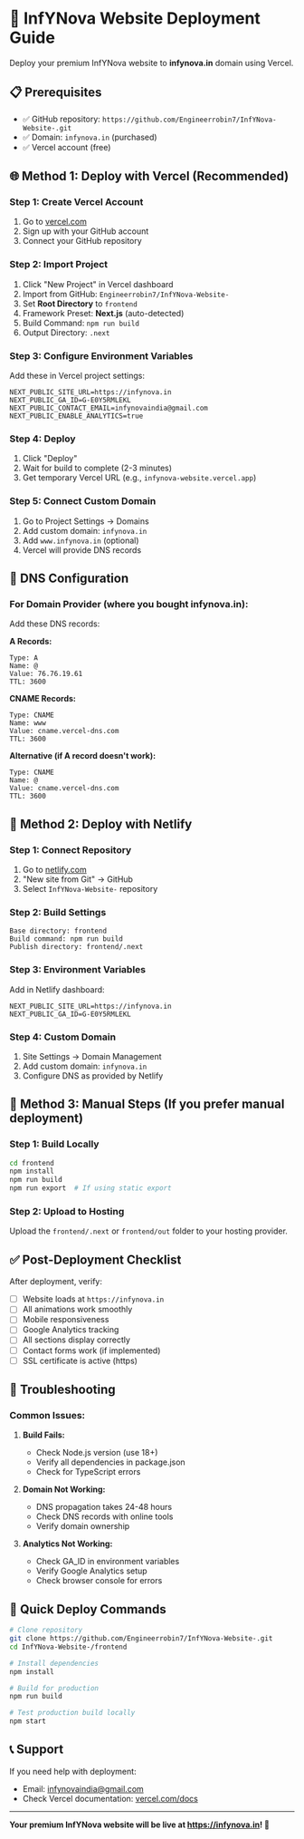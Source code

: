# 🚀 InfYNova Website Deployment Guide

Deploy your premium InfYNova website to **infynova.in** domain using Vercel.

## 📋 Prerequisites

- ✅ GitHub repository: `https://github.com/Engineerrobin7/InfYNova-Website-.git`
- ✅ Domain: `infynova.in` (purchased)
- ✅ Vercel account (free)

## 🌐 **Method 1: Deploy with Vercel (Recommended)**

### **Step 1: Create Vercel Account**
1. Go to [vercel.com](https://vercel.com)
2. Sign up with your GitHub account
3. Connect your GitHub repository

### **Step 2: Import Project**
1. Click "New Project" in Vercel dashboard
2. Import from GitHub: `Engineerrobin7/InfYNova-Website-`
3. Set **Root Directory** to `frontend`
4. Framework Preset: **Next.js** (auto-detected)
5. Build Command: `npm run build`
6. Output Directory: `.next`

### **Step 3: Configure Environment Variables**
Add these in Vercel project settings:
```
NEXT_PUBLIC_SITE_URL=https://infynova.in
NEXT_PUBLIC_GA_ID=G-E0Y5RMLEKL
NEXT_PUBLIC_CONTACT_EMAIL=infynovaindia@gmail.com
NEXT_PUBLIC_ENABLE_ANALYTICS=true
```

### **Step 4: Deploy**
1. Click "Deploy"
2. Wait for build to complete (2-3 minutes)
3. Get temporary Vercel URL (e.g., `infynova-website.vercel.app`)

### **Step 5: Connect Custom Domain**
1. Go to Project Settings → Domains
2. Add custom domain: `infynova.in`
3. Add `www.infynova.in` (optional)
4. Vercel will provide DNS records

## 🔧 **DNS Configuration**

### **For Domain Provider (where you bought infynova.in):**

Add these DNS records:

**A Records:**
```
Type: A
Name: @
Value: 76.76.19.61
TTL: 3600
```

**CNAME Records:**
```
Type: CNAME
Name: www
Value: cname.vercel-dns.com
TTL: 3600
```

**Alternative (if A record doesn't work):**
```
Type: CNAME
Name: @
Value: cname.vercel-dns.com
TTL: 3600
```

## 🌟 **Method 2: Deploy with Netlify**

### **Step 1: Connect Repository**
1. Go to [netlify.com](https://netlify.com)
2. "New site from Git" → GitHub
3. Select `InfYNova-Website-` repository

### **Step 2: Build Settings**
```
Base directory: frontend
Build command: npm run build
Publish directory: frontend/.next
```

### **Step 3: Environment Variables**
Add in Netlify dashboard:
```
NEXT_PUBLIC_SITE_URL=https://infynova.in
NEXT_PUBLIC_GA_ID=G-E0Y5RMLEKL
```

### **Step 4: Custom Domain**
1. Site Settings → Domain Management
2. Add custom domain: `infynova.in`
3. Configure DNS as provided by Netlify

## 📱 **Method 3: Manual Steps (If you prefer manual deployment)**

### **Step 1: Build Locally**
```bash
cd frontend
npm install
npm run build
npm run export  # If using static export
```

### **Step 2: Upload to Hosting**
Upload the `frontend/.next` or `frontend/out` folder to your hosting provider.

## ✅ **Post-Deployment Checklist**

After deployment, verify:

- [ ] Website loads at `https://infynova.in`
- [ ] All animations work smoothly
- [ ] Mobile responsiveness
- [ ] Google Analytics tracking
- [ ] All sections display correctly
- [ ] Contact forms work (if implemented)
- [ ] SSL certificate is active (https)

## 🔧 **Troubleshooting**

### **Common Issues:**

1. **Build Fails:**
   - Check Node.js version (use 18+)
   - Verify all dependencies in package.json
   - Check for TypeScript errors

2. **Domain Not Working:**
   - DNS propagation takes 24-48 hours
   - Check DNS records with online tools
   - Verify domain ownership

3. **Analytics Not Working:**
   - Check GA_ID in environment variables
   - Verify Google Analytics setup
   - Check browser console for errors

## 🚀 **Quick Deploy Commands**

```bash
# Clone repository
git clone https://github.com/Engineerrobin7/InfYNova-Website-.git
cd InfYNova-Website-/frontend

# Install dependencies
npm install

# Build for production
npm run build

# Test production build locally
npm start
```

## 📞 **Support**

If you need help with deployment:
- Email: infynovaindia@gmail.com
- Check Vercel documentation: [vercel.com/docs](https://vercel.com/docs)

---

**Your premium InfYNova website will be live at https://infynova.in! 🌟**